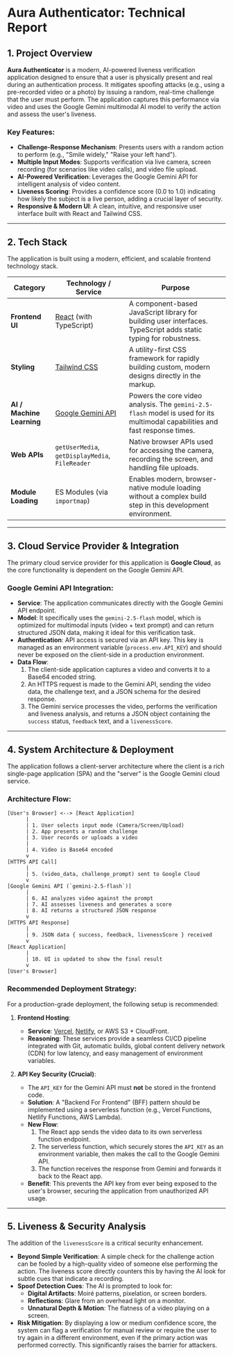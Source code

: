 # Aura Authenticator: Technical Report

## 1. Project Overview

**Aura Authenticator** is a modern, AI-powered liveness verification application designed to ensure that a user is physically present and real during an authentication process. It mitigates spoofing attacks (e.g., using a pre-recorded video or a photo) by issuing a random, real-time challenge that the user must perform. The application captures this performance via video and uses the Google Gemini multimodal AI model to verify the action and assess the user's liveness.

### Key Features:
- **Challenge-Response Mechanism**: Presents users with a random action to perform (e.g., "Smile widely," "Raise your left hand").
- **Multiple Input Modes**: Supports verification via live camera, screen recording (for scenarios like video calls), and video file upload.
- **AI-Powered Verification**: Leverages the Google Gemini API for intelligent analysis of video content.
- **Liveness Scoring**: Provides a confidence score (0.0 to 1.0) indicating how likely the subject is a live person, adding a crucial layer of security.
- **Responsive & Modern UI**: A clean, intuitive, and responsive user interface built with React and Tailwind CSS.

---

## 2. Tech Stack

The application is built using a modern, efficient, and scalable frontend technology stack.

| Category          | Technology / Service                               | Purpose                                                                                             |
| ----------------- | -------------------------------------------------- | --------------------------------------------------------------------------------------------------- |
| **Frontend UI**       | [React](https://react.dev/) (with TypeScript)      | A component-based JavaScript library for building user interfaces. TypeScript adds static typing for robustness. |
| **Styling**       | [Tailwind CSS](https://tailwindcss.com/)           | A utility-first CSS framework for rapidly building custom, modern designs directly in the markup.       |
| **AI / Machine Learning** | [Google Gemini API](https://ai.google.dev/docs/gemini_api_overview) | Powers the core video analysis. The `gemini-2.5-flash` model is used for its multimodal capabilities and fast response times. |
| **Web APIs**        | `getUserMedia`, `getDisplayMedia`, `FileReader` | Native browser APIs used for accessing the camera, recording the screen, and handling file uploads. |
| **Module Loading**  | ES Modules (via `importmap`)                       | Enables modern, browser-native module loading without a complex build step in this development environment. |

---

## 3. Cloud Service Provider & Integration

The primary cloud service provider for this application is **Google Cloud**, as the core functionality is dependent on the Google Gemini API.

### Google Gemini API Integration:
- **Service**: The application communicates directly with the Google Gemini API endpoint.
- **Model**: It specifically uses the `gemini-2.5-flash` model, which is optimized for multimodal inputs (video + text prompt) and can return structured JSON data, making it ideal for this verification task.
- **Authentication**: API access is secured via an API key. This key is managed as an environment variable (`process.env.API_KEY`) and should never be exposed on the client-side in a production environment.
- **Data Flow**:
    1. The client-side application captures a video and converts it to a Base64 encoded string.
    2. An HTTPS request is made to the Gemini API, sending the video data, the challenge text, and a JSON schema for the desired response.
    3. The Gemini service processes the video, performs the verification and liveness analysis, and returns a JSON object containing the `success` status, `feedback` text, and a `livenessScore`.

---

## 4. System Architecture & Deployment

The application follows a client-server architecture where the client is a rich single-page application (SPA) and the "server" is the Google Gemini cloud service.

### Architecture Flow:
```
[User's Browser] <--> [React Application]
      |
      | 1. User selects input mode (Camera/Screen/Upload)
      | 2. App presents a random challenge
      | 3. User records or uploads a video
      |
      | 4. Video is Base64 encoded
      v
[HTTPS API Call]
      |
      | 5. (video_data, challenge_prompt) sent to Google Cloud
      v
[Google Gemini API (`gemini-2.5-flash`)]
      |
      | 6. AI analyzes video against the prompt
      | 7. AI assesses liveness and generates a score
      | 8. AI returns a structured JSON response
      v
[HTTPS API Response]
      |
      | 9. JSON data { success, feedback, livenessScore } received
      v
[React Application]
      |
      | 10. UI is updated to show the final result
      v
[User's Browser]
```

### Recommended Deployment Strategy:
For a production-grade deployment, the following setup is recommended:

1.  **Frontend Hosting**:
    *   **Service**: [Vercel](https://vercel.com/), [Netlify](https://www.netlify.com/), or AWS S3 + CloudFront.
    *   **Reasoning**: These services provide a seamless CI/CD pipeline integrated with Git, automatic builds, global content delivery network (CDN) for low latency, and easy management of environment variables.

2.  **API Key Security (Crucial)**:
    *   The `API_KEY` for the Gemini API must **not** be stored in the frontend code.
    *   **Solution**: A "Backend For Frontend" (BFF) pattern should be implemented using a serverless function (e.g., Vercel Functions, Netlify Functions, AWS Lambda).
    *   **New Flow**:
        1. The React app sends the video data to its own serverless function endpoint.
        2. The serverless function, which securely stores the `API_KEY` as an environment variable, then makes the call to the Google Gemini API.
        3. The function receives the response from Gemini and forwards it back to the React app.
    *   **Benefit**: This prevents the API key from ever being exposed to the user's browser, securing the application from unauthorized API usage.

---

## 5. Liveness & Security Analysis

The addition of the `livenessScore` is a critical security enhancement.

-   **Beyond Simple Verification**: A simple check for the challenge action can be fooled by a high-quality video of someone else performing the action. The liveness score directly counters this by having the AI look for subtle cues that indicate a recording.
-   **Spoof Detection Cues**: The AI is prompted to look for:
    -   **Digital Artifacts**: Moiré patterns, pixelation, or screen borders.
    -   **Reflections**: Glare from an overhead light on a monitor.
    -   **Unnatural Depth & Motion**: The flatness of a video playing on a screen.
-   **Risk Mitigation**: By displaying a low or medium confidence score, the system can flag a verification for manual review or require the user to try again in a different environment, even if the primary action was performed correctly. This significantly raises the barrier for attackers.
